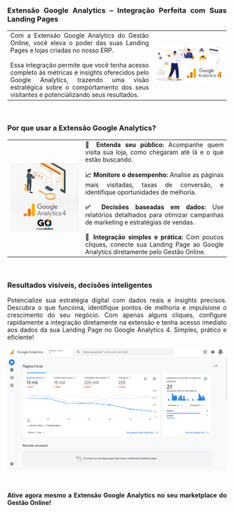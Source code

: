 <div style="text-align: justify">

### Extensão Google Analytics – Integração Perfeita com Suas Landing Pages

| | |
|-|-|
|Com a Extensão Google Analytics do Gestão Online, você eleva o poder das suas Landing Pages e lojas criadas no nosso ERP.<br><br>Essa integração permite que você tenha acesso completo às métricas e insights oferecidos pelo Google Analytics, trazendo uma visão estratégica sobre o comportamento dos seus visitantes e potencializando seus resultados. |![](https://github.com/Gestao-Online/public-docs/blob/c551296519f2cd51ba8c4c674c98c7ed80b751a2/erp-v2/marketplace/extensions/me.ga4.gestao-online.chat/assets/extensao_ga4_loja_01.png?raw=true) |

<br>

### Por que usar a Extensão Google Analytics?

| | |
|-|-|
|![](https://github.com/Gestao-Online/public-docs/blob/c551296519f2cd51ba8c4c674c98c7ed80b751a2/erp-v2/marketplace/extensions/me.ga4.gestao-online.chat/assets/extensao_ga4_loja_02.png?raw=true) |**👥 Entenda seu público:** Acompanhe quem visita sua loja, como chegaram até lá e o que estão buscando.<br><br>**📈 Monitore o desempenho:** Analise as páginas mais visitadas, taxas de conversão, e identifique oportunidades de melhoria.<br><br>**✅ Decisões baseadas em dados:** Use relatórios detalhados para otimizar campanhas de marketing e estratégias de vendas.<br><br>**🔁 Integração simples e prática:** Com poucos cliques, conecte sua Landing Page ao Google Analytics diretamente pelo Gestão Online. |

<br>

### Resultados visíveis, decisões inteligentes

Potencialize sua estratégia digital com dados reais e insights precisos. Descubra o que funciona, identifique pontos de melhoria e impulsione o crescimento do seu negócio. Com apenas alguns cliques, configure rapidamente a integração diretamente na extensão e tenha acesso imediato aos dados da sua Landing Page no Google Analytics 4. Simples, prático e eficiente!

![](https://github.com/Gestao-Online/public-docs/blob/e34c77235a85067fb21d032a97f8a4759bcb6679/erp-v2/marketplace/extensions/com.ga4.loja/assets/extensao_ga4_loja_03.png?raw=true)

<br>

**Ative agora mesmo a Extensão Google Analytics no seu marketplace do Gestão Online!**

</div>
